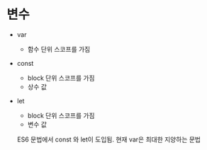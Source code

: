 <h1>변수</h1>

- var

  - 함수 단위 스코프를 가짐

- const

  - block 단위 스코프를 가짐
  - 상수 값

- let

  - block 단위 스코프를 가짐
  - 변수 값

  

  ES6 문법에서 const 와 let이 도입됨. 현재 var은 최대한 지양하는 문법

  

  